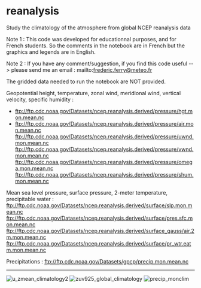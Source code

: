 # reanalysis
Study the climatology of the atmosphere from global NCEP reanalysis data

Note 1 : This code was developed for educationnal purposes, and for French students. So the comments in the notebook are in French but the graphics and legends are in English.

Note 2 : If you have any comment/suggestion, if you find this code useful --> please send me an email : mailto:frederic.ferry@meteo.fr

The gridded data needed to run the notebook are NOT provided.

Geopotential height, temperature, zonal wind, meridional wind, vertical velocity, specific humidity :
- ftp://ftp.cdc.noaa.gov/Datasets/ncep.reanalysis.derived/pressure/hgt.mon.mean.nc
- ftp://ftp.cdc.noaa.gov/Datasets/ncep.reanalysis.derived/pressure/air.mon.mean.nc
ftp://ftp.cdc.noaa.gov/Datasets/ncep.reanalysis.derived/pressure/uwnd.mon.mean.nc
ftp://ftp.cdc.noaa.gov/Datasets/ncep.reanalysis.derived/pressure/vwnd.mon.mean.nc
ftp://ftp.cdc.noaa.gov/Datasets/ncep.reanalysis.derived/pressure/omega.mon.mean.nc
ftp://ftp.cdc.noaa.gov/Datasets/ncep.reanalysis.derived/pressure/shum.mon.mean.nc

Mean sea level pressure, surface pressure, 2-meter temperature, precipitable water :
ftp://ftp.cdc.noaa.gov/Datasets/ncep.reanalysis.derived/surface/slp.mon.mean.nc
ftp://ftp.cdc.noaa.gov/Datasets/ncep.reanalysis.derived/surface/pres.sfc.mon.mean.nc
ftp://ftp.cdc.noaa.gov/Datasets/ncep.reanalysis.derived/surface_gauss/air.2m.mon.mean.nc
ftp://ftp.cdc.noaa.gov/Datasets/ncep.reanalysis.derived/surface/pr_wtr.eatm.mon.mean.nc

Precipitations : ftp://ftp.cdc.noaa.gov/Datasets/gpcp/precip.mon.mean.nc

--------------------------------------------------------------------------------------------------------------------------------------------------
![u_zmean_climatology2](https://user-images.githubusercontent.com/76565450/162641985-2460ea50-add4-4ee3-b0f8-3cdccce4ea91.png)
![zuv925_global_climatology](https://user-images.githubusercontent.com/76565450/162591591-4e6bc0ec-ac68-4c1c-8bfd-48e3e46b5e1a.png)
![precip_monclim](https://user-images.githubusercontent.com/76565450/162591595-8e1b433d-88f5-4498-95b4-3311540dbe63.gif)
